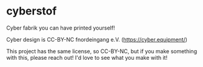 # cyberstof
Cyber fabrik you can have printed yourself!

Cyber design is CC-BY-NC fnordeingang e.V. (https://cyber.equipment/)

This project has the same license, so CC-BY-NC, but if you make something with this, please reach out! I'd love to see what you make with it!
